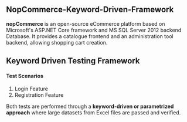 ## NopCommerce-Keyword-Driven-Framework

**nopCommerce** is an open-source eCommerce platform based on Microsoft's ASP.NET Core framework and MS SQL Server 2012 backend Database. It provides a catalogue frontend and an administration tool backend, allowing shopping cart creation. 

## Keyword Driven Testing Framework
#### Test Scenarios
1. Login Feature 
2. Registration Feature
   
Both tests are performed through a **keyword-driven or parametrized approach** where large datasets from Excel files are passed and verified. 
 
